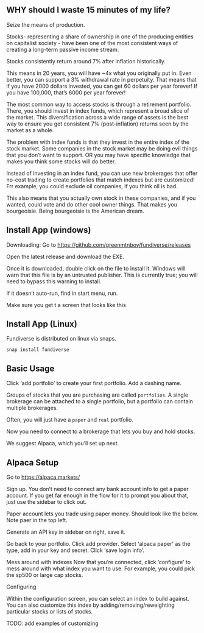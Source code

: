 ## WHY should I waste 15 minutes of my life?

Seize the means of production.

Stocks- representing a share of ownership in one of the producing entities on capitalist society - have been one of the most consistent ways of creating a long-term passive income stream.

Stocks consistently return around 7% after inflation historically.

This means in 20 years, you will have ~4x what you originally put in. Even better, you can support a 3% withdrawal rate in perpetuity. That means that if you have 2000 dollars invested, you can get 60 dollars per year forever! If you have 100,000, that’s 6000 per year forever!

The most common way to access stocks is through a retirement portfolio. There, you should invest in index funds, which represent a broad slice of the market.  This diversification across a wide range of assets is the best way to ensure you get consistent 7% (post-inflation) returns seen by the market as a whole.

The problem with index funds is that they invest in the entire index of the stock market. Some companies in the stock market may be doing evil things that you don’t want to support. OR you may have specific knowledge that makes you think some stocks will do better.

Instead of investing in an index fund, you can use new brokerages that offer no-cost trading to create portfolios that match indexes but are customized! Frr example, you could exclude oil companies, if you think oil is bad.

This also means that you actually own stock in these companies, and if you wanted, could vote and do other cool owner things. That makes you bourgeoisie. Being bourgeoisie is the American dream.

## Install App (windows)


Downloading:
Go to  https://github.com/greenmtnboy/fundiverse/releases


Open the latest release and download the EXE.

Once it is downloaded, double click on the file to install it. Windows will warn that this file is by an untrusted publisher. This is currently true; you will need to bypass this warning to install.

If it doesn’t auto-run, find in start menu, run.

Make sure you get t a screen that looks like this

## Install App (Linux)

Fundiverse is distributed on linux via snaps. 

```snap install fundiverse```


## Basic Usage

Click ‘add portfolio’ to create your first portfolio. Add a dashing name.

Groups of stocks that you are purchasing are called `portfolios`. A single brokerage
can be attached to a single portfolio, but a portfolio can contain multiple brokerages.

Often, you will just have a `paper` and `real` portfolio.

Now you need to connect to a brokerage that lets you buy and hold stocks.

We suggest Alpaca, which you’ll set up next.


## Alpaca Setup
Go to https://alpaca.markets/ 

Sign up. You don’t need to connect any bank account info to get a paper account. If you get far enough in the flow for it to prompt you about that, just use the sidebar to click out.

Paper account lets you trade using paper money. Should look like the below. Note paer in the top left.


Generate an API key in sidebar on right, save it.


Go back to your portfolio. Click add provider. Select ‘alpaca paper’ as the type, add in your key and secret. Click ‘save login info’.


Mess around with indexes
Now that you’re connected, click ‘configure’ to mess around with what index you want to use. For example, you could pick the sp500 or large cap stocks.



Configuring

Within the configuration screen, you can select an index to build against. You can also customize this index by adding/removing/reweighting particular stocks or lists of stocks. 

TODO: add examples of customizing
